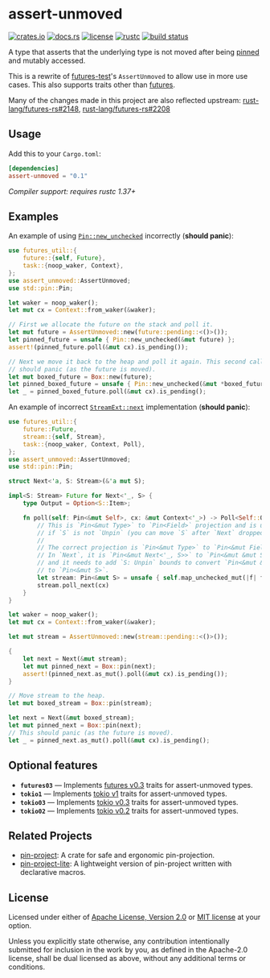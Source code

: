 # assert-unmoved

[![crates.io](https://img.shields.io/crates/v/assert-unmoved.svg?style=flat-square&logo=rust)](https://crates.io/crates/assert-unmoved)
[![docs.rs](https://img.shields.io/badge/docs.rs-assert--unmoved-blue?style=flat-square)](https://docs.rs/assert-unmoved)
[![license](https://img.shields.io/badge/license-Apache--2.0_OR_MIT-blue.svg?style=flat-square)](#license)
[![rustc](https://img.shields.io/badge/rustc-1.37+-blue.svg?style=flat-square)](https://www.rust-lang.org)
[![build status](https://img.shields.io/github/workflow/status/taiki-e/assert-unmoved/CI/master?style=flat-square)](https://github.com/taiki-e/assert-unmoved/actions?query=workflow%3ACI+branch%3Amaster)

A type that asserts that the underlying type is not moved after being
[pinned][pin] and mutably accessed.

This is a rewrite of [futures-test]'s `AssertUnmoved` to allow use in more
use cases. This also supports traits other than [futures][futures03].

Many of the changes made in this project are also reflected upstream:
[rust-lang/futures-rs#2148], [rust-lang/futures-rs#2208]

## Usage

Add this to your `Cargo.toml`:

```toml
[dependencies]
assert-unmoved = "0.1"
```

*Compiler support: requires rustc 1.37+*

## Examples

An example of using [`Pin::new_unchecked`] incorrectly (**should panic**):

```rust
use futures_util::{
    future::{self, Future},
    task::{noop_waker, Context},
};
use assert_unmoved::AssertUnmoved;
use std::pin::Pin;

let waker = noop_waker();
let mut cx = Context::from_waker(&waker);

// First we allocate the future on the stack and poll it.
let mut future = AssertUnmoved::new(future::pending::<()>());
let pinned_future = unsafe { Pin::new_unchecked(&mut future) };
assert!(pinned_future.poll(&mut cx).is_pending());

// Next we move it back to the heap and poll it again. This second call
// should panic (as the future is moved).
let mut boxed_future = Box::new(future);
let pinned_boxed_future = unsafe { Pin::new_unchecked(&mut *boxed_future) };
let _ = pinned_boxed_future.poll(&mut cx).is_pending();
```

An example of incorrect [`StreamExt::next`] implementation (**should panic**):

```rust
use futures_util::{
    future::Future,
    stream::{self, Stream},
    task::{noop_waker, Context, Poll},
};
use assert_unmoved::AssertUnmoved;
use std::pin::Pin;

struct Next<'a, S: Stream>(&'a mut S);

impl<S: Stream> Future for Next<'_, S> {
    type Output = Option<S::Item>;

    fn poll(self: Pin<&mut Self>, cx: &mut Context<'_>) -> Poll<Self::Output> {
        // This is `Pin<&mut Type>` to `Pin<Field>` projection and is unsound
        // if `S` is not `Unpin` (you can move `S` after `Next` dropped).
        //
        // The correct projection is `Pin<&mut Type>` to `Pin<&mut Field>`.
        // In `Next`, it is `Pin<&mut Next<'_, S>>` to `Pin<&mut &mut S>`,
        // and it needs to add `S: Unpin` bounds to convert `Pin<&mut &mut S>`
        // to `Pin<&mut S>`.
        let stream: Pin<&mut S> = unsafe { self.map_unchecked_mut(|f| f.0) };
        stream.poll_next(cx)
    }
}

let waker = noop_waker();
let mut cx = Context::from_waker(&waker);

let mut stream = AssertUnmoved::new(stream::pending::<()>());

{
    let next = Next(&mut stream);
    let mut pinned_next = Box::pin(next);
    assert!(pinned_next.as_mut().poll(&mut cx).is_pending());
}

// Move stream to the heap.
let mut boxed_stream = Box::pin(stream);

let next = Next(&mut boxed_stream);
let mut pinned_next = Box::pin(next);
// This should panic (as the future is moved).
let _ = pinned_next.as_mut().poll(&mut cx).is_pending();
```

## Optional features

* **`futures03`** — Implements [futures v0.3][futures03] traits for assert-unmoved types.
* **`tokio1`** — Implements [tokio v1][tokio1] traits for assert-unmoved types.
* **`tokio03`** — Implements [tokio v0.3][tokio03] traits for assert-unmoved types.
* **`tokio02`** — Implements [tokio v0.2][tokio02] traits for assert-unmoved types.

[`Pin::new_unchecked`]: https://doc.rust-lang.org/std/pin/struct.Pin.html#method.new_unchecked
[`StreamExt::next`]: https://docs.rs/futures/0.3/futures/stream/trait.StreamExt.html#method.next
[futures-test]: https://docs.rs/futures-test
[futures03]: https://docs.rs/futures/0.3
[pin]: https://doc.rust-lang.org/std/pin/index.html
[rust-lang/futures-rs#2148]: https://github.com/rust-lang/futures-rs/pull/2148
[rust-lang/futures-rs#2208]: https://github.com/rust-lang/futures-rs/pull/2208
[tokio02]: https://docs.rs/tokio/0.2
[tokio03]: https://docs.rs/tokio/0.3
[tokio1]: https://docs.rs/tokio/1

## Related Projects

* [pin-project]: A crate for safe and ergonomic pin-projection.
* [pin-project-lite]: A lightweight version of pin-project written with declarative macros.

[pin-project]: https://github.com/taiki-e/pin-project
[pin-project-lite]: https://github.com/taiki-e/pin-project-lite

## License

Licensed under either of [Apache License, Version 2.0](LICENSE-APACHE) or
[MIT license](LICENSE-MIT) at your option.

Unless you explicitly state otherwise, any contribution intentionally submitted
for inclusion in the work by you, as defined in the Apache-2.0 license, shall
be dual licensed as above, without any additional terms or conditions.
